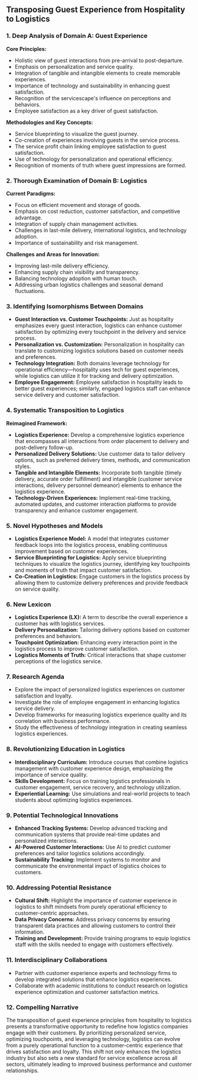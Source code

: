 ## Transposing Guest Experience from Hospitality to Logistics

### 1. Deep Analysis of Domain A: Guest Experience
**Core Principles:**
- Holistic view of guest interactions from pre-arrival to post-departure.
- Emphasis on personalization and service quality.
- Integration of tangible and intangible elements to create memorable experiences.
- Importance of technology and sustainability in enhancing guest satisfaction.
- Recognition of the servicescape's influence on perceptions and behaviors.
- Employee satisfaction as a key driver of guest satisfaction.

**Methodologies and Key Concepts:**
- Service blueprinting to visualize the guest journey.
- Co-creation of experiences involving guests in the service process.
- The service profit chain linking employee satisfaction to guest satisfaction.
- Use of technology for personalization and operational efficiency.
- Recognition of moments of truth where guest impressions are formed.

### 2. Thorough Examination of Domain B: Logistics
**Current Paradigms:**
- Focus on efficient movement and storage of goods.
- Emphasis on cost reduction, customer satisfaction, and competitive advantage.
- Integration of supply chain management activities.
- Challenges in last-mile delivery, international logistics, and technology adoption.
- Importance of sustainability and risk management.

**Challenges and Areas for Innovation:**
- Improving last-mile delivery efficiency.
- Enhancing supply chain visibility and transparency.
- Balancing technology adoption with human touch.
- Addressing urban logistics challenges and seasonal demand fluctuations.

### 3. Identifying Isomorphisms Between Domains
- **Guest Interaction vs. Customer Touchpoints:** Just as hospitality emphasizes every guest interaction, logistics can enhance customer satisfaction by optimizing every touchpoint in the delivery and service process.
- **Personalization vs. Customization:** Personalization in hospitality can translate to customizing logistics solutions based on customer needs and preferences.
- **Technology Integration:** Both domains leverage technology for operational efficiency—hospitality uses tech for guest experiences, while logistics can utilize it for tracking and delivery optimization.
- **Employee Engagement:** Employee satisfaction in hospitality leads to better guest experiences; similarly, engaged logistics staff can enhance service delivery and customer satisfaction.

### 4. Systematic Transposition to Logistics
**Reimagined Framework:**
- **Logistics Experience:** Develop a comprehensive logistics experience that encompasses all interactions from order placement to delivery and post-delivery follow-up.
- **Personalized Delivery Solutions:** Use customer data to tailor delivery options, such as preferred delivery times, methods, and communication styles.
- **Tangible and Intangible Elements:** Incorporate both tangible (timely delivery, accurate order fulfillment) and intangible (customer service interactions, delivery personnel demeanor) elements to enhance the logistics experience.
- **Technology-Driven Experiences:** Implement real-time tracking, automated updates, and customer interaction platforms to provide transparency and enhance customer engagement.

### 5. Novel Hypotheses and Models
- **Logistics Experience Model:** A model that integrates customer feedback loops into the logistics process, enabling continuous improvement based on customer experiences.
- **Service Blueprinting for Logistics:** Apply service blueprinting techniques to visualize the logistics journey, identifying key touchpoints and moments of truth that impact customer satisfaction.
- **Co-Creation in Logistics:** Engage customers in the logistics process by allowing them to customize delivery preferences and provide feedback on service quality.

### 6. New Lexicon
- **Logistics Experience (LX):** A term to describe the overall experience a customer has with logistics services.
- **Delivery Personalization:** Tailoring delivery options based on customer preferences and behaviors.
- **Touchpoint Optimization:** Enhancing every interaction point in the logistics process to improve customer satisfaction.
- **Logistics Moments of Truth:** Critical interactions that shape customer perceptions of the logistics service.

### 7. Research Agenda
- Explore the impact of personalized logistics experiences on customer satisfaction and loyalty.
- Investigate the role of employee engagement in enhancing logistics service delivery.
- Develop frameworks for measuring logistics experience quality and its correlation with business performance.
- Study the effectiveness of technology integration in creating seamless logistics experiences.

### 8. Revolutionizing Education in Logistics
- **Interdisciplinary Curriculum:** Introduce courses that combine logistics management with customer experience design, emphasizing the importance of service quality.
- **Skills Development:** Focus on training logistics professionals in customer engagement, service recovery, and technology utilization.
- **Experiential Learning:** Use simulations and real-world projects to teach students about optimizing logistics experiences.

### 9. Potential Technological Innovations
- **Enhanced Tracking Systems:** Develop advanced tracking and communication systems that provide real-time updates and personalized interactions.
- **AI-Powered Customer Interactions:** Use AI to predict customer preferences and tailor logistics solutions accordingly.
- **Sustainability Tracking:** Implement systems to monitor and communicate the environmental impact of logistics choices to customers.

### 10. Addressing Potential Resistance
- **Cultural Shift:** Highlight the importance of customer experience in logistics to shift mindsets from purely operational efficiency to customer-centric approaches.
- **Data Privacy Concerns:** Address privacy concerns by ensuring transparent data practices and allowing customers to control their information.
- **Training and Development:** Provide training programs to equip logistics staff with the skills needed to engage with customers effectively.

### 11. Interdisciplinary Collaborations
- Partner with customer experience experts and technology firms to develop integrated solutions that enhance logistics experiences.
- Collaborate with academic institutions to conduct research on logistics experience optimization and customer satisfaction metrics.

### 12. Compelling Narrative
The transposition of guest experience principles from hospitality to logistics presents a transformative opportunity to redefine how logistics companies engage with their customers. By prioritizing personalized service, optimizing touchpoints, and leveraging technology, logistics can evolve from a purely operational function to a customer-centric experience that drives satisfaction and loyalty. This shift not only enhances the logistics industry but also sets a new standard for service excellence across all sectors, ultimately leading to improved business performance and customer relationships.